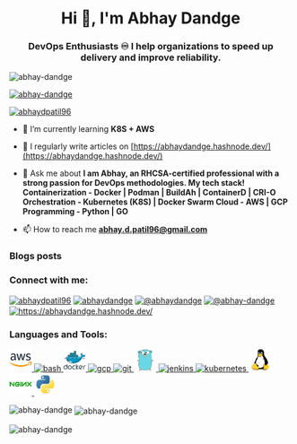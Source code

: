 <h1 align="center">Hi 👋, I'm Abhay Dandge</h1>
<h3 align="center">DevOps Enthusiasts ♾️ I help organizations to speed up delivery and improve reliability.</h3>

<p align="left"> <img src="https://komarev.com/ghpvc/?username=abhay-dandge&label=Profile%20views&color=0e75b6&style=flat" alt="abhay-dandge" /> </p>

<p align="left"> <a href="https://github.com/ryo-ma/github-profile-trophy"><img src="https://github-profile-trophy.vercel.app/?username=abhay-dandge" alt="abhay-dandge" /></a> </p>

<p align="left"> <a href="https://twitter.com/abhaydpatil96" target="blank"><img src="https://img.shields.io/twitter/follow/abhaydpatil96?logo=twitter&style=for-the-badge" alt="abhaydpatil96" /></a> </p>

- 🌱 I’m currently learning **K8S + AWS**

- 📝 I regularly write articles on [https://abhaydandge.hashnode.dev/](https://abhaydandge.hashnode.dev/)

- 💬 Ask me about **I am Abhay, an RHCSA-certified professional with a strong passion for DevOps methodologies. My tech stack! Containerization - Docker | Podman | BuildAh | ContainerD | CRI-O Orchestration - Kubernetes (K8S) | Docker Swarm Cloud - AWS | GCP Programming - Python | GO**

- 📫 How to reach me **abhay.d.patil96@gmail.com**

### Blogs posts
<!-- BLOG-POST-LIST:START -->
<!-- BLOG-POST-LIST:END -->

<h3 align="left">Connect with me:</h3>
<p align="left">
<a href="https://twitter.com/abhaydpatil96" target="blank"><img align="center" src="https://raw.githubusercontent.com/rahuldkjain/github-profile-readme-generator/master/src/images/icons/Social/twitter.svg" alt="abhaydpatil96" height="30" width="40" /></a>
<a href="https://linkedin.com/in/abhaydandge" target="blank"><img align="center" src="https://raw.githubusercontent.com/rahuldkjain/github-profile-readme-generator/master/src/images/icons/Social/linked-in-alt.svg" alt="abhaydandge" height="30" width="40" /></a>
<a href="https://hashnode.com/@abhaydandge" target="blank"><img align="center" src="https://raw.githubusercontent.com/rahuldkjain/github-profile-readme-generator/master/src/images/icons/Social/hashnode.svg" alt="@abhaydandge" height="30" width="40" /></a>
<a href="https://medium.com/@abhay-dandge" target="blank"><img align="center" src="https://raw.githubusercontent.com/rahuldkjain/github-profile-readme-generator/master/src/images/icons/Social/medium.svg" alt="@abhay-dandge" height="30" width="40" /></a>
<a href="/https://abhaydandge.hashnode.dev/" target="blank"><img align="center" src="https://raw.githubusercontent.com/rahuldkjain/github-profile-readme-generator/master/src/images/icons/Social/rss.svg" alt="https://abhaydandge.hashnode.dev/" height="30" width="40" /></a>
</p>

<h3 align="left">Languages and Tools:</h3>
<p align="left"> <a href="https://aws.amazon.com" target="_blank" rel="noreferrer"> <img src="https://raw.githubusercontent.com/devicons/devicon/master/icons/amazonwebservices/amazonwebservices-original-wordmark.svg" alt="aws" width="40" height="40"/> </a> <a href="https://www.gnu.org/software/bash/" target="_blank" rel="noreferrer"> <img src="https://www.vectorlogo.zone/logos/gnu_bash/gnu_bash-icon.svg" alt="bash" width="40" height="40"/> </a> <a href="https://www.docker.com/" target="_blank" rel="noreferrer"> <img src="https://raw.githubusercontent.com/devicons/devicon/master/icons/docker/docker-original-wordmark.svg" alt="docker" width="40" height="40"/> </a> <a href="https://cloud.google.com" target="_blank" rel="noreferrer"> <img src="https://www.vectorlogo.zone/logos/google_cloud/google_cloud-icon.svg" alt="gcp" width="40" height="40"/> </a> <a href="https://git-scm.com/" target="_blank" rel="noreferrer"> <img src="https://www.vectorlogo.zone/logos/git-scm/git-scm-icon.svg" alt="git" width="40" height="40"/> </a> <a href="https://golang.org" target="_blank" rel="noreferrer"> <img src="https://raw.githubusercontent.com/devicons/devicon/master/icons/go/go-original.svg" alt="go" width="40" height="40"/> </a> <a href="https://www.jenkins.io" target="_blank" rel="noreferrer"> <img src="https://www.vectorlogo.zone/logos/jenkins/jenkins-icon.svg" alt="jenkins" width="40" height="40"/> </a> <a href="https://kubernetes.io" target="_blank" rel="noreferrer"> <img src="https://www.vectorlogo.zone/logos/kubernetes/kubernetes-icon.svg" alt="kubernetes" width="40" height="40"/> </a> <a href="https://www.linux.org/" target="_blank" rel="noreferrer"> <img src="https://raw.githubusercontent.com/devicons/devicon/master/icons/linux/linux-original.svg" alt="linux" width="40" height="40"/> </a> <a href="https://www.nginx.com" target="_blank" rel="noreferrer"> <img src="https://raw.githubusercontent.com/devicons/devicon/master/icons/nginx/nginx-original.svg" alt="nginx" width="40" height="40"/> </a> <a href="https://www.python.org" target="_blank" rel="noreferrer"> <img src="https://raw.githubusercontent.com/devicons/devicon/master/icons/python/python-original.svg" alt="python" width="40" height="40"/> </a> </p>

<p><img align="left" src="https://github-readme-stats.vercel.app/api/top-langs?username=abhay-dandge&show_icons=true&locale=en&layout=compact" alt="abhay-dandge" /></p>

<p>&nbsp;<img align="center" src="https://github-readme-stats.vercel.app/api?username=abhay-dandge&show_icons=true&locale=en" alt="abhay-dandge" /></p>

<p><img align="center" src="https://github-readme-streak-stats.herokuapp.com/?user=abhay-dandge&" alt="abhay-dandge" /></p>

